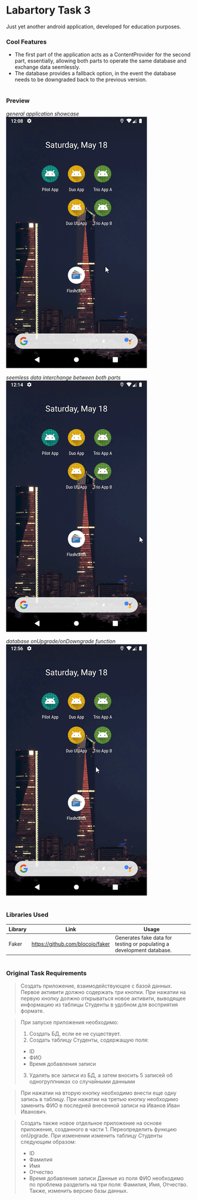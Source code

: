 # Labartory Task 3

Just yet another android application, developed for education purposes.


### Cool Features
- The first part of the application acts as a ContentProvider for the second part, essentially, allowing both parts to operate the same database and exchange data seemlessly.
- The database provides a fallback option, in the event the database needs to be downgraded back to the previous version.

#
### Preview


*general application showcase*
<br /><img src="https://github.com/Deya360/Softawre-Development_Labs/blob/main/Lab3_A/screencapture1.gif"/>

*seemless data interchange between both parts*
<br /><img src="https://github.com/Deya360/Softawre-Development_Labs/blob/main/Lab3_A/screencapture2.gif"/>

*database onUpgrade/onDowngrade function*
<br /><img src="https://github.com/Deya360/Softawre-Development_Labs/blob/main/Lab3_A/screencapture3.gif"/>

#
### Libraries Used

| Library | Link | Usage |
| ------ | ------ | ------ |
| Faker | https://github.com/blocoio/faker | Generates fake data for testing or populating a development database. | 

#
### Original Task Requirements

>Создать приложение, взаимодействующее с базой данных. Первое активити должно содержать три кнопки. При нажатии на первую кнопку должно открываться новое активити, выводящее информацию из таблицы Студенты в удобном для восприятия формате.

>При запуске приложения необходимо:
>1. Создать БД, если ее не существует.
>2. Создать таблицу Студенты, содержащую поля:
>   + ID
>   + ФИО
>   + Время добавления записи
>3. Удалять все записи из БД, а затем вносить 5 записей об одногруппниках со случайными данными

>При нажатии на вторую кнопку необходимо внести еще одну запись в таблицу.
>При нажатии на третью кнопку необходимо заменить ФИО в последней внесенной записи на Иванов Иван Иванович.


>Создать также новое отдельное приложение на основе приложения, созданного в части 1. Переопределить функцию onUpgrade. При изменении изменить таблицу Студенты следующим образом:
> - ID
> - Фамилия
> - Имя
> - Отчество
> - Время добавления записи
>Данные из поля ФИО необходимо по проблема разделить на три поля: Фамилия, Имя, Отчество. Также, изменить версию базы данных.
